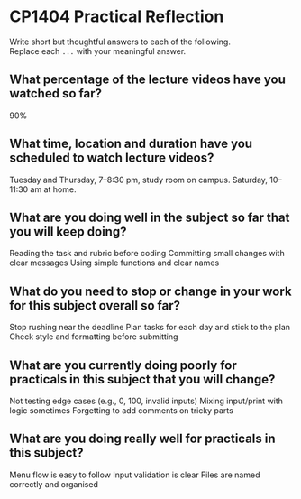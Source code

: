 # CP1404 Practical Reflection

Write short but thoughtful answers to each of the following.  
Replace each `...` with your meaningful answer.

## What percentage of the lecture videos have you watched so far?

90%

## What time, location and duration have you scheduled to watch lecture videos?

Tuesday and Thursday, 7–8:30 pm, study room on campus. Saturday, 10–11:30 am at home.

## What are you doing well in the subject so far that you will keep doing?

Reading the task and rubric before coding
Committing small changes with clear messages
Using simple functions and clear names

## What do you need to stop or change in your work for this subject overall so far?

Stop rushing near the deadline
Plan tasks for each day and stick to the plan
Check style and formatting before submitting

## What are you currently doing poorly for practicals in this subject that you will change?

Not testing edge cases (e.g., 0, 100, invalid inputs)
Mixing input/print with logic sometimes
Forgetting to add comments on tricky parts

## What are you doing really well for practicals in this subject?

Menu flow is easy to follow
Input validation is clear
Files are named correctly and organised